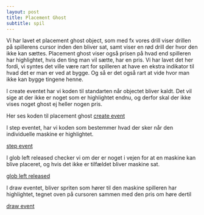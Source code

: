 ```yaml
---
layout: post
title: Placement Ghost
subtitle: spil
---
```


Vi har lavet et placement ghost object, som med fx vores drill viser drillen på spillerens cursor inden den bliver sat, samt viser en rød
drill der hvor den ikke kan sættes. Placement ghost viser også prisen på hvad end spilleren har highlightet, hvis den ting man vil sætte,
har en pris.
Vi har lavet det her fordi, vi syntes det ville være rart for spilleren at have en ekstra indikator til hvad det er man er ved at bygge.
Og så er det også rart at vide hvor man ikke kan bygge tingene henne.

I create eventet har vi koden til standarten når objectet bliver kaldt. Det vil sige at der ikke er noget som er highlightet endnu,
og derfor skal der ikke vises noget ghost ej heller nogen pris.

Her ses koden til placement ghost [create event](https://drive.google.com/file/d/1XwwMflecEMn5o73mKnTBw5avuuk_BjTl/view?usp=sharing)

I step eventet, har vi koden som bestemmer hvad der sker når den individuelle maskine er highlightet.

[step event](https://drive.google.com/file/d/1bFeWhWxm11pMWKTkilP2v5ppLnPY49SR/view?usp=sharing)

I glob left released checker vi om der er noget i vejen for at en maskine kan blive placeret, og hvis det ikke er tilfældet bliver maskine
sat.

[glob left released](https://drive.google.com/file/d/1T_2mNsxcVsNJZhKADvq5Ka9BW1e1nNEN/view?usp=sharing)

I draw eventet, bliver spriten som hører til den maskine spilleren har highlightet, tegnet oven på cursoren sammen med den pris om høre
dertil

[draw event](https://drive.google.com/file/d/18-Tu_FAvTI8Y-cjDIkMDXRmzwjebdPjc/view?usp=sharing)
